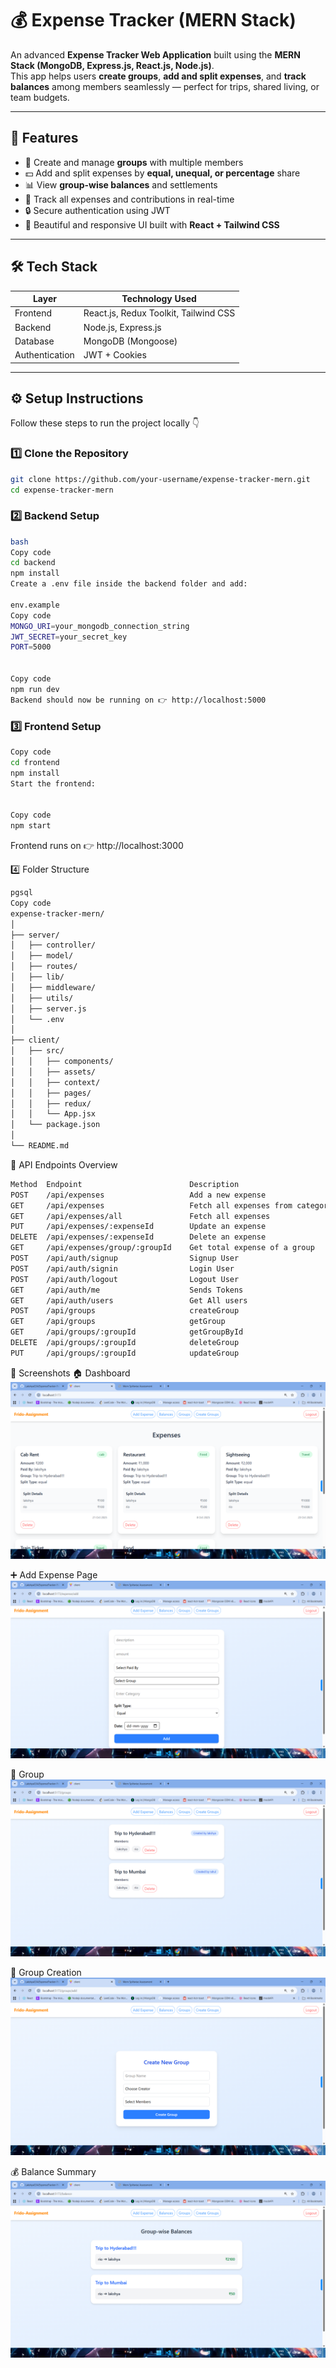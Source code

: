 # 💰 Expense Tracker (MERN Stack)

An advanced **Expense Tracker Web Application** built using the **MERN Stack (MongoDB, Express.js, React.js, Node.js)**.  
This app helps users **create groups**, **add and split expenses**, and **track balances** among members seamlessly — perfect for trips, shared living, or team budgets.

---

## 🚀 Features

- 👥 Create and manage **groups** with multiple members  
- 💵 Add and split expenses by **equal, unequal, or percentage** share  
- 📊 View **group-wise balances** and settlements  
- 🧾 Track all expenses and contributions in real-time  
- 🔒 Secure authentication using JWT  
- 🎨 Beautiful and responsive UI built with **React + Tailwind CSS**

---

## 🛠️ Tech Stack

| Layer        | Technology Used                        |
|---------------|---------------------------------------|
| Frontend      | React.js, Redux Toolkit, Tailwind CSS |
| Backend       | Node.js, Express.js                   |
| Database      | MongoDB (Mongoose)                    |
| Authentication| JWT + Cookies                         |

---

## ⚙️ Setup Instructions

Follow these steps to run the project locally 👇

### 1️⃣ Clone the Repository

```bash
git clone https://github.com/your-username/expense-tracker-mern.git
cd expense-tracker-mern
```

### 2️⃣ Backend Setup
```bash
bash
Copy code
cd backend
npm install
Create a .env file inside the backend folder and add:

env.example
Copy code
MONGO_URI=your_mongodb_connection_string
JWT_SECRET=your_secret_key
PORT=5000


Copy code
npm run dev
Backend should now be running on 👉 http://localhost:5000
```


### 3️⃣ Frontend Setup
```bash
Copy code
cd frontend
npm install
Start the frontend:


Copy code
npm start
```
Frontend runs on 👉 http://localhost:3000

4️⃣ Folder Structure
```bash
pgsql
Copy code
expense-tracker-mern/
│
├── server/
│   ├── controller/
│   ├── model/
│   ├── routes/
│   ├── lib/
│   ├── middleware/
│   ├── utils/
│   ├── server.js
│   └── .env
│
├── client/
│   ├── src/
│   │   ├── components/
│   │   ├── assets/
│   │   ├── context/
│   │   ├── pages/
│   │   ├── redux/
│   │   └── App.jsx
│   └── package.json
│
└── README.md

```
🧩 API Endpoints Overview
```bash
Method	Endpoint	                    Description
POST	/api/expenses	                Add a new expense
GET	    /api/expenses	                Fetch all expenses from category query
GET	    /api/expenses/all	            Fetch all expenses
PUT	    /api/expenses/:expenseId	    Update an expense
DELETE	/api/expenses/:expenseId	    Delete an expense
GET	    /api/expenses/group/:groupId	Get total expense of a group
POST    /api/auth/signup                Signup User
POST    /api/auth/signin                Login User
POST    /api/auth/logout                Logout User
GET     /api/auth/me                    Sends Tokens
GET     /api/auth/users                 Get All users
POST    /api/groups                     createGroup
GET     /api/groups                     getGroup
GET     /api/groups/:groupId            getGroupById
DELETE  /api/groups/:groupId            deleteGroup
PUT     /api/groups/:groupId            updateGroup

```

📸 Screenshots
🏠 Dashboard
![alt text](<Screenshot (3398).png>)

➕ Add Expense Page
![alt text](<Screenshot (3399).png>)

👥 Group
![alt text](<Screenshot (3401).png>)

👥 Group Creation
![alt text](<Screenshot (3402).png>)

💰 Balance Summary
![alt text](<Screenshot (3400).png>)

